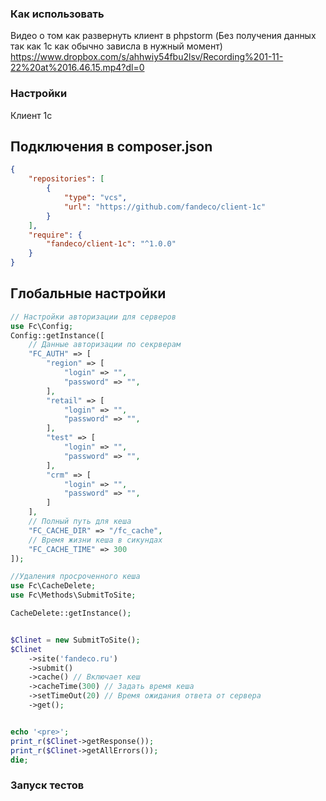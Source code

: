 ### Как использовать
Видео о том как развернуть клиент в phpstorm (Без получения данных так как 1с как обычно зависла в нужный момент)
https://www.dropbox.com/s/ahhwiy54fbu2lsv/Recording%201-11-22%20at%2016.46.15.mp4?dl=0





### Настройки
Клиент 1с

## Подключения в composer.json
```json
{
    "repositories": [
        {
            "type": "vcs",
            "url": "https://github.com/fandeco/client-1c"
        }
    ],
    "require": {
        "fandeco/client-1c": "^1.0.0"
    }
}
```


## Глобальные настройки
```php
// Настройки авторизации для серверов
use Fc\Config;
Config::getInstance([
    // Данные авторизации по секрверам
    "FC_AUTH" => [ 
        "region" => [
            "login" => "",
            "password" => "",
        ],
        "retail" => [
            "login" => "",
            "password" => "",
        ],
        "test" => [
            "login" => "",
            "password" => "",
        ],
        "crm" => [
            "login" => "",
            "password" => "",
        ]
    ],
    // Полный путь для кеша
    "FC_CACHE_DIR" => "/fc_cache",
    // Время жизни кеша в сикундах
    "FC_CACHE_TIME" => 300
]);

//Удаления просроченного кеша
use Fc\CacheDelete;
use Fc\Methods\SubmitToSite;

CacheDelete::getInstance();


$Clinet = new SubmitToSite();
$Clinet
    ->site('fandeco.ru')
    ->submit()
    ->cache() // Включает кеш
    ->cacheTime(300) // Задать время кеша
    ->setTimeOut(20) // Время ожидания ответа от сервера
    ->get();


echo '<pre>';
print_r($Clinet->getResponse());
print_r($Clinet->getAllErrors());
die;

```


### Запуск тестов
